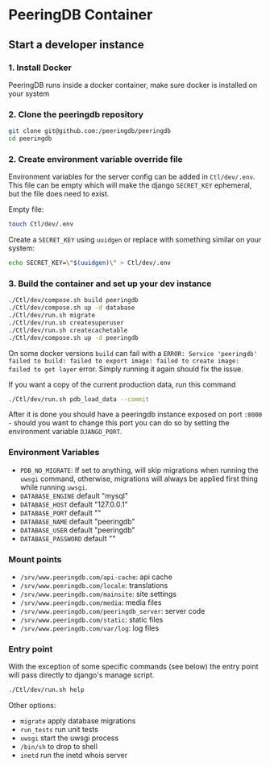 
# PeeringDB Container

## Start a developer instance


### 1. Install Docker

PeeringDB runs inside a docker container, make sure docker is installed on your system

### 2. Clone the peeringdb repository

```sh
git clone git@github.com:/peeringdb/peeringdb
cd peeringdb
```

### 2. Create environment variable override file

Environment variables for the server config can be added in `Ctl/dev/.env`.
This file can be empty which will make the django `SECRET_KEY` ephemeral, but
the file does need to exist.

Empty file:

```sh
touch Ctl/dev/.env
```

Create a `SECRET_KEY` using `uuidgen` or replace with something similar on your system:

```sh
echo SECRET_KEY=\"$(uuidgen)\" > Ctl/dev/.env
```

### 3. Build the container and set up your dev instance

```sh
./Ctl/dev/compose.sh build peeringdb
./Ctl/dev/compose.sh up -d database
./Ctl/dev/run.sh migrate
./Ctl/dev/run.sh createsuperuser
./Ctl/dev/run.sh createcachetable
./Ctl/dev/compose.sh up -d peeringdb
```

On some docker versions `build` can fail with a `ERROR: Service 'peeringdb' failed to build: failed to export image: failed to create image: failed to get layer` error. Simply
running it again should fix the issue.


If you want a copy of the current production data, run this command

```sh
./Ctl/dev/run.sh pdb_load_data --commit
```

After it is done you should have a peeringdb instance exposed on port `:8000` - should you want to change
this port you can do so by setting the environment variable `DJANGO_PORT`.

### Environment Variables

- `PDB_NO_MIGRATE`: If set to anything, will skip migrations when running the `uwsgi` command, otherwise, migrations will always be applied first thing while running `uwsgi`.
- `DATABASE_ENGINE` default "mysql"
- `DATABASE_HOST` default "127.0.0.1"
- `DATABASE_PORT` default ""
- `DATABASE_NAME` default "peeringdb"
- `DATABASE_USER` default "peeringdb"
- `DATABASE_PASSWORD` default ""

### Mount points

- `/srv/www.peeringdb.com/api-cache`: api cache
- `/srv/www.peeringdb.com/locale`: translations
- `/srv/www.peeringdb.com/mainsite`: site settings
- `/srv/www.peeringdb.com/media`: media files
- `/srv/www.peeringdb.com/peeringdb_server`: server code
- `/srv/www.peeringdb.com/static`: static files
- `/srv/www.peeringdb.com/var/log`: log files

### Entry point

With the exception of some specific commands (see below) the entry point will pass directly to django's manage script.

```sh
./Ctl/dev/run.sh help
```

Other options:

- `migrate` apply database migrations
- `run_tests` run unit tests
- `uwsgi` start the uwsgi process
- `/bin/sh` to drop to shell
- `inetd` run the inetd whois server



